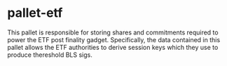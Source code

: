 # pallet-etf

This pallet is responsible for storing shares and commitments required to power the ETF post finality gadget. Specifically, the data contained in this pallet allows the ETF authorities to derive session keys which they use to produce thereshold BLS sigs.